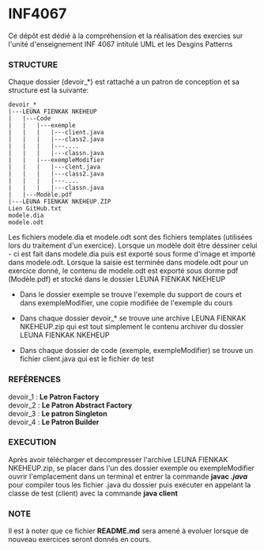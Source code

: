 # INF4067

Ce dépôt est dédié à la compréhension et la réalisation des exercies sur l'unité d'enseignement INF 4067 intitulé UML et les Desgins Patterns

### STRUCTURE

Chaque dossier (devoir_*) est rattaché a un patron de conception et sa structure est la suivante:

  ```
  devoir_*
  |---LEUNA FIENKAK NKEHEUP  
  |   |---Code  
  |   |   |---exemple  
  |   |   |   |---client.java  
  |   |   |   |---class2.java  
  |   |   |   |---....  
  |   |   |   |---classn.java  
  |   |   |---exempleModifier  
  |   |   |   |---clent.java  
  |   |   |   |---class2.java  
  |   |   |   |---....  
  |   |   |   |---classn.java  
  |   |---Modèle.pdf  
  |---LEUNA FIENKAK NKEHEUP.ZIP  
  Lien GitHub.txt  
  modele.dia
  modele.odt
 ```
Les fichiers modele.dia et modele.odt sont des fichiers templates (utilisées lors du traitement d'un exercice). Lorsque un modèle doit être déssiner
celui - ci est fait dans modele.dia puis est exporté sous forme d'image et importé dans modele.odt. Lorsque la saisie est terminée dans modele.odt pour un exercice donné,
le contenu de modele.odt est exporté sous dorme pdf (Modèle.pdf) et stocké dans le dossier LEUNA FIENKAK NKEHEUP

- Dans le dossier exemple se trouve l'exemple du support de cours et dans exempleModifier, une copie modifiée de l'exemple du cours

- Dans chaque dossier devoir_* se trouve une archive LEUNA FIENKAK NKEHEUP.zip qui est tout simplement le contenu archiver du dossier LEUNA FIENKAK NKEHEUP

- Dans chaque dossier de code (exemple, exempleModifier) se trouve un fichier client.java qui est le fichier de test

### REFÉRENCES

devoir_1  : **Le Patron Factory**  
devoir_2  : **Le Patron Abstract Factory**  
devoir_3  : **Le patron Singleton**  
devoir_4  : **Le Patron Builder**  

### EXECUTION

Après avoir télécharger et decompresser l'archive LEUNA FIENKAK NKEHEUP.zip, se placer dans l'un des dossier exemple ou exempleModifier
ouvrir l'emplacement dans un terminal et entrer la commande **javac *.java*** pour compiler tous les fichier .java du dossier
puis exécuter en appelant la classe de test (client) avec la commande **java client**

### NOTE

Il est à noter que ce fichier **README.md** sera amené à evoluer lorsque de nouveau exercices seront donnés en cours.
